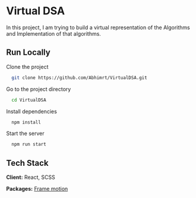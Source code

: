 
# Virtual DSA

In this project, I am trying to build a virtual representation of the Algorithms and Implementation of that algorithms.


## Run Locally

Clone the project

```bash
  git clone https://github.com/Abhimrt/VirtualDSA.git
```

Go to the project directory

```bash
  cd VirtualDSA
```

Install dependencies

```bash
  npm install
```

Start the server

```bash
  npm run start
```


## Tech Stack

**Client:** React, SCSS

**Packages:** [Frame motion](https://www.framer.com/motion/)



